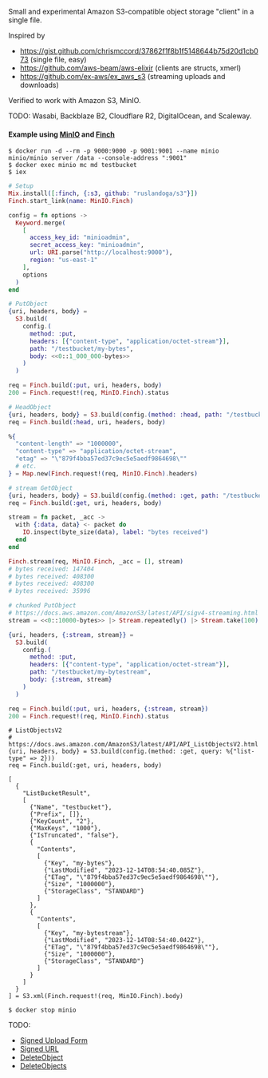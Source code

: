 Small and experimental Amazon S3-compatible object storage "client" in a single file.

Inspired by
- https://gist.github.com/chrismccord/37862f1f8b1f5148644b75d20d1cb073 (single file, easy)
- https://github.com/aws-beam/aws-elixir (clients are structs, xmerl)
- https://github.com/ex-aws/ex_aws_s3 (streaming uploads and downloads)

Verified to work with Amazon S3, MinIO.

TODO: Wasabi, Backblaze B2, Cloudflare R2, DigitalOcean, and Scaleway.

#### Example using [MinIO](https://github.com/minio/minio) and [Finch](https://github.com/sneako/finch)

```console
$ docker run -d --rm -p 9000:9000 -p 9001:9001 --name minio minio/minio server /data --console-address ":9001"
$ docker exec minio mc md testbucket
$ iex
```

```elixir
# Setup
Mix.install([:finch, {:s3, github: "ruslandoga/s3"}])
Finch.start_link(name: MinIO.Finch)

config = fn options ->
  Keyword.merge(
    [
      access_key_id: "minioadmin",
      secret_access_key: "minioadmin",
      url: URI.parse("http://localhost:9000"),
      region: "us-east-1"
    ],
    options
  )
end
```

```elixir
# PutObject
{uri, headers, body} =
  S3.build(
    config.(
      method: :put,
      headers: [{"content-type", "application/octet-stream"}],
      path: "/testbucket/my-bytes",
      body: <<0::1_000_000-bytes>>
    )
  )

req = Finch.build(:put, uri, headers, body)
200 = Finch.request!(req, MinIO.Finch).status
```
```elixir
# HeadObject
{uri, headers, body} = S3.build(config.(method: :head, path: "/testbucket/my-bytes"))
req = Finch.build(:head, uri, headers, body)

%{
  "content-length" => "1000000",
  "content-type" => "application/octet-stream",
  "etag" => "\"879f4bba57ed37c9ec5e5aedf9864698\""
  # etc.
} = Map.new(Finch.request!(req, MinIO.Finch).headers)
```
```elixir
# stream GetObject
{uri, headers, body} = S3.build(config.(method: :get, path: "/testbucket/my-bytes"))
req = Finch.build(:get, uri, headers, body)

stream = fn packet, _acc ->
  with {:data, data} <- packet do
    IO.inspect(byte_size(data), label: "bytes received")
  end
end

Finch.stream(req, MinIO.Finch, _acc = [], stream)
# bytes received: 147404
# bytes received: 408300
# bytes received: 408300
# bytes received: 35996
```
```elixir
# chunked PutObject
# https://docs.aws.amazon.com/AmazonS3/latest/API/sigv4-streaming.html
stream = <<0::10000-bytes>> |> Stream.repeatedly() |> Stream.take(100)

{uri, headers, {:stream, stream}} =
  S3.build(
    config.(
      method: :put,
      headers: [{"content-type", "application/octet-stream"}],
      path: "/testbucket/my-bytestream",
      body: {:stream, stream}
    )
  )

req = Finch.build(:put, uri, headers, {:stream, stream})
200 = Finch.request!(req, MinIO.Finch).status
```
```
# ListObjectsV2
# https://docs.aws.amazon.com/AmazonS3/latest/API/API_ListObjectsV2.html
{uri, headers, body} = S3.build(config.(method: :get, query: %{"list-type" => 2}))
req = Finch.build(:get, uri, headers, body)

[
  {
    "ListBucketResult",
    [
      {"Name", "testbucket"},
      {"Prefix", []},
      {"KeyCount", "2"},
      {"MaxKeys", "1000"},
      {"IsTruncated", "false"},
      {
        "Contents",
        [
          {"Key", "my-bytes"},
          {"LastModified", "2023-12-14T08:54:40.085Z"},
          {"ETag", "\"879f4bba57ed37c9ec5e5aedf9864698\""},
          {"Size", "1000000"},
          {"StorageClass", "STANDARD"}
        ]
      },
      {
        "Contents",
        [
          {"Key", "my-bytestream"},
          {"LastModified", "2023-12-14T08:54:40.042Z"},
          {"ETag", "\"879f4bba57ed37c9ec5e5aedf9864698\""},
          {"Size", "1000000"},
          {"StorageClass", "STANDARD"}
        ]
      }
    ]
  }
] = S3.xml(Finch.request!(req, MinIO.Finch).body)
```

```console
$ docker stop minio
```

TODO:
- [Signed Upload Form](https://docs.aws.amazon.com/AmazonS3/latest/API/sigv4-UsingHTTPPOST.html)
- [Signed URL](https://docs.aws.amazon.com/AmazonS3/latest/API/sigv4-query-string-auth.html)
- [DeleteObject](https://docs.aws.amazon.com/AmazonS3/latest/API/API_DeleteObject.html)
- [DeleteObjects](https://docs.aws.amazon.com/AmazonS3/latest/API/API_DeleteObjects.html)

